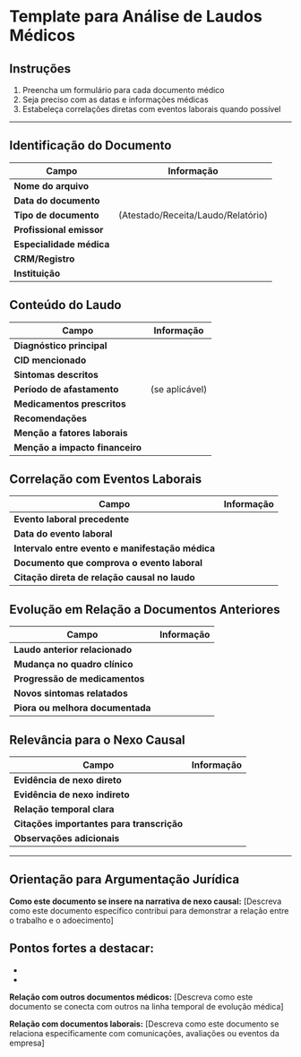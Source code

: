 # Template para Análise de Laudos Médicos

## Instruções
1. Preencha um formulário para cada documento médico
2. Seja preciso com as datas e informações médicas
3. Estabeleça correlações diretas com eventos laborais quando possível

---

## Identificação do Documento

| Campo | Informação |
|-------|------------|
| **Nome do arquivo** | |
| **Data do documento** | |
| **Tipo de documento** | (Atestado/Receita/Laudo/Relatório) |
| **Profissional emissor** | |
| **Especialidade médica** | |
| **CRM/Registro** | |
| **Instituição** | |

## Conteúdo do Laudo

| Campo | Informação |
|-------|------------|
| **Diagnóstico principal** | |
| **CID mencionado** | |
| **Sintomas descritos** | |
| **Período de afastamento** | (se aplicável) |
| **Medicamentos prescritos** | |
| **Recomendações** | |
| **Menção a fatores laborais** | |
| **Menção a impacto financeiro** | |

## Correlação com Eventos Laborais

| Campo | Informação |
|-------|------------|
| **Evento laboral precedente** | |
| **Data do evento laboral** | |
| **Intervalo entre evento e manifestação médica** | |
| **Documento que comprova o evento laboral** | |
| **Citação direta de relação causal no laudo** | |

## Evolução em Relação a Documentos Anteriores

| Campo | Informação |
|-------|------------|
| **Laudo anterior relacionado** | |
| **Mudança no quadro clínico** | |
| **Progressão de medicamentos** | |
| **Novos sintomas relatados** | |
| **Piora ou melhora documentada** | |

## Relevância para o Nexo Causal

| Campo | Informação |
|-------|------------|
| **Evidência de nexo direto** | |
| **Evidência de nexo indireto** | |
| **Relação temporal clara** | |
| **Citações importantes para transcrição** | |
| **Observações adicionais** | |

---

## Orientação para Argumentação Jurídica

**Como este documento se insere na narrativa de nexo causal:**
[Descreva como este documento específico contribui para demonstrar a relação entre o trabalho e o adoecimento]

**Pontos fortes a destacar:**
- 
- 
- 

**Relação com outros documentos médicos:**
[Descreva como este documento se conecta com outros na linha temporal de evolução médica]

**Relação com documentos laborais:**
[Descreva como este documento se relaciona especificamente com comunicações, avaliações ou eventos da empresa]
